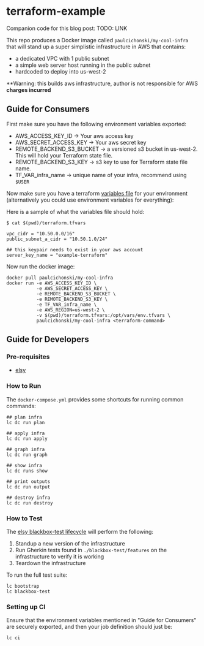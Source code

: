 # terraform-example

Companion code for this blog post: TODO: LINK

This repo produces a Docker image called `paulcichonski/my-cool-infra` that will
stand up a super simplistic infrastructure in AWS that contains:

- a dedicated VPC with 1 public subnet
- a simple web server host running in the public subnet
- hardcoded to deploy into us-west-2

**Warning: this builds aws infrastructure, author is not responsible for AWS
**charges incurred**

## Guide for Consumers

First make sure you have the following environment variables exported:

* AWS_ACCESS_KEY_ID -> Your aws access key
* AWS_SECRET_ACCESS_KEY -> Your aws secret key
* REMOTE_BACKEND_S3_BUCKET -> a versioned s3 bucket in us-west-2. This will hold
your Terraform state file.
* REMOTE_BACKEND_S3_KEY -> s3 key to use for Terraform state file name.
* TF_VAR_infra_name -> unique name of your infra, recommend using `$USER`

Now make sure you have a terraform [variables
file](https://www.terraform.io/intro/getting-started/variables.html) for your
environment (alternatively you could use environment variables for everything):

Here is a sample of what the variables file should hold:

```
$ cat $(pwd)/terraform.tfvars

vpc_cidr = "10.50.0.0/16"
public_subnet_a_cidr = "10.50.1.0/24"

## this keypair needs to exist in your aws account
server_key_name = "example-terraform"
```

Now run the docker image:

```
docker pull paulcichonski/my-cool-infra
docker run -e AWS_ACCESS_KEY_ID \
           -e AWS_SECRET_ACCESS_KEY \
           -e REMOTE_BACKEND_S3_BUCKET \
           -e REMOTE_BACKEND_S3_KEY \
           -e TF_VAR_infra_name \
           -e AWS_REGION=us-west-2 \
           -v $(pwd)/terraform.tfvars:/opt/vars/env.tfvars \
           paulcichonski/my-cool-infra <terraform-command>
```

## Guide for Developers

### Pre-requisites

* [elsy](https://github.com/cisco/elsy)

### How to Run

The `docker-compose.yml` provides some shortcuts for running common commands:

```
## plan infra
lc dc run plan

## apply infra
lc dc run apply

## graph infra
lc dc run graph

## show infra
lc dc runs show

## print outputs
lc dc run output

## destroy infra
lc dc run destroy
```

### How to Test

The [elsy blackbox-test
lifecycle](https://github.com/cisco/elsy#lc-blackbox-test) will perform the
following:

1. Standup a new version of the infrastructure
1. Run Gherkin tests found in `./blackbox-test/features` on the infrastructure to
verify it is working
1. Teardown the infrastructure

To run the full test suite:

```
lc bootstrap
lc blackbox-test
```

### Setting up CI

Ensure that the environment variables mentioned in "Guide for Consumers" are
securely exported, and then your job definition should just be:

```
lc ci
```
